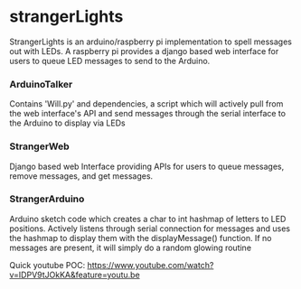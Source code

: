 # strangerLights
StrangerLights is an arduino/raspberry pi implementation to spell messages out with LEDs. A raspberry pi provides
a django based web interface for users to queue LED messages to send to the Arduino.

### ArduinoTalker
Contains 'Will.py' and dependencies, a script which will actively pull from the web interface's API and send messages
through the serial interface to the Arduino to display via LEDs

### StrangerWeb
Django based web Interface providing APIs for users to queue messages, remove messages, and get messages.

### StrangerArduino
Arduino sketch code which creates a char to int hashmap of letters to LED positions. Actively listens through serial connection
for messages and uses the hashmap to display them with the displayMessage() function. If no messages are present, it will simply
do a random glowing routine

Quick youtube POC:
https://www.youtube.com/watch?v=IDPV9tJOkKA&feature=youtu.be
